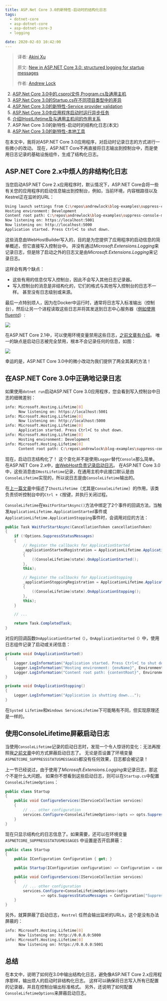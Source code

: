 ```yaml
---
title: ASP.Net Core 3.0的新特性-启动时的结构化日志
tags: 
  - dotnet-core
  - asp-dotnet-core
  - asp-dotnet-core-3
  - logging

date: 2020-02-03 10:42:00
---
```


> 译者:  [Akini Xu](/)
>
> 原文:  [New in ASP.NET Core 3.0: structured logging for startup messages](https://andrewlock.net/new-in-aspnetcore-3-structured-logging-for-startup-messages/) 
>
> 作者:  [Andrew Lock](https://andrewlock.net/about/)
>

2. [ASP.Net Core 3.0中的.csproj文件,Program.cs及通用主机](/exploring-the-new-project-file-program-and-the-generic-host-in-asp-net-core-3/)
2. [ASP.Net Core 3.0的Startup.cs在不同项目类型中的差异](/comparing-startup-between-the-asp-net-core-3-templates/)
3. [ASP.Net Core 3.0的新特性-Service provider validation](/new-in-asp-net-core-3-service-provider-validation/)
4. [ASP.Net Core 3.0中应用程序启动时运行异步任务](/running-async-tasks-on-app-startup-in-asp-net-core-3/)
5. [介绍IHostLifetime及与通用主机间的作用关系](/introducing-ihostlifetime-and-untangling-the-generic-host-startup-interactions/)
6. ASP.Net Core 3.0的新特性-启动时的结构化日志(本文)
7. [ASP.Net Core 3.0的新特性-本地工具](/new-in-net-core-3-local-tools)

在本文中，我将对ASP.NET Core 3.0应用程序，对启动时记录日志的方式进行一些微小的改动。 现在，ASP.NET Core不再直接将日志输出到控制台中，而是使用日志记录的基础设施组件，生成了结构化日志。

<!-- more --> 

## ASP.NET  Core 2.x中烦人的非结构化日志

当您启动ASP.NET Core 2.x应用程序时，默认情况下，ASP.NET Core会将一些有关您的应用程序的启动信息输出到控制台，例如，当前环境，内容根路径以及Kestrel正在监听的URL： 

```bash
Using launch settings from C:\repos\andrewlock\blog-examples\suppress-console-messages\Properties\launchSettings.json...
Hosting environment: Development
Content root path: C:\repos\andrewlock\blog-examples\suppress-console-messages
Now listening on: https://localhost:5001
Now listening on: http://localhost:5000
Application started. Press Ctrl+C to shut down.
```

这些消息由WebHostBuilder写入的，目的是为您提供了应用程序的启动信息的简单概述，但它直接写入控制台中。 并没有通过*Microsoft.Extensions.Logging*来记录日志，但是除了启动之外的日志又是由*Microsoft.Extensions.Logging*来记录日志。

这样会有两个缺点：

- 这些有用的信息仅写入控制台，因此不会写入其他日志记录器。 
- 写入控制台的消息是非结构化的，它们的格式与其他写入控制台的日志不一样。 甚至没有日志级别或来源。 

最后一点特别烦人，因为在Docker中运行时，通常将日志写入标准输出（控制台），然后让另一个进程读取这些日志并将其发送到日志中心服务器（[例如使用fluentd](https://docs.docker.com/config/containers/logging/fluentd/)）:

![](https://cdn.ibestread.com/img/before_suppression.png)

在ASP.NET Core 2.1中，可以使用环境变量禁用这些日志，[之前文章有介绍](https://andrewlock.net/suppressing-the-startup-and-shutdown-messages-in-asp-net-core/)。 唯一的缺点是启动日志被完全禁用，根本不会记录任何的信息，如图： 

![](https://cdn.ibestread.com/img/after_supression.png)

幸运的是，ASP.NET Core 3.0中的微小改动为我们提供了两全其美的方法！ 

## 在ASP.NET Core 3.0中正确地记录日志

如果使用`dotnet run`启动ASP.NET Core 3.0应用程序，您会看到写入控制台中日志的细微差别： 

```bash
info: Microsoft.Hosting.Lifetime[0]
      Now listening on: https://localhost:5001
info: Microsoft.Hosting.Lifetime[0]
      Now listening on: http://localhost:5000
info: Microsoft.Hosting.Lifetime[0]
      Application started. Press Ctrl+C to shut down.
info: Microsoft.Hosting.Lifetime[0]
      Hosting environment: Development
info: Microsoft.Hosting.Lifetime[0]
      Content root path: C:\repos\andrewlock\blog-examples\suppress-console-messages
```

现在，启动日志结构化了！ 这个变化并不是使用`Logger`替代`Console`那么简单。 在ASP.NET Core 2.x中，[由WebHost负责记录启动日志](https://github.com/aspnet/AspNetCore/blob/v2.1.12/src/Hosting/Hosting/src/WebHostExtensions.cs#L83)。 在ASP.NET Core 3.0中，这些消息由`IHostLifetime`记录，在通用主机中此接口默认是由`ConsoleLifetime`实现的，所以说日志是由`ConsoleLifetime`输出的。

在[上一篇文章](/introducing-ihostlifetime-and-untangling-the-generic-host-startup-interactions/)中描述了`IhostLifetime`（尤其是`ConsoleLifetime`）的作用，该类负责侦听控制台中的`Ctrl + C`按键，并执行关闭过程。 

`ConsoleLifetime`在`WaitForStartAsync()`方法中绑定了2个事件的回调方法，当触发`ApplicationLifetime.ApplicationStarted`事件或`ApplicationLifetime.ApplicationStopping`事件时，会调用对应的方法：

```csharp
public Task WaitForStartAsync(CancellationToken cancellationToken)
{
    if (!Options.SuppressStatusMessages)
    {
        // Register the callbacks for ApplicationStarted
        _applicationStartedRegistration = ApplicationLifetime.ApplicationStarted.Register(state =>
        {
            ((ConsoleLifetime)state).OnApplicationStarted();
        },
        this);

        // Register the callbacks for ApplicationStopping
        _applicationStoppingRegistration = ApplicationLifetime.ApplicationStopping.Register(state =>
        {
            ((ConsoleLifetime)state).OnApplicationStopping();
        },
        this);
    }

    // ...

    return Task.CompletedTask;
}
```

对应的回调函数`OnApplicationStarted（）`，`OnApplicationStarted（）`中，使用日志组件记录了启动或关闭信息： 

```cs
private void OnApplicationStarted()
{
    Logger.LogInformation("Application started. Press Ctrl+C to shut down.");
    Logger.LogInformation("Hosting environment: {envName}", Environment.EnvironmentName);
    Logger.LogInformation("Content root path: {contentRoot}", Environment.ContentRootPath);
}

private void OnApplicationStopping()
{
    Logger.LogInformation("Application is shutting down...");
}
```

在`Systed Lifetime`和`Windows ServiceLifetime`下可能略有不同，但实现原理还是一样的。

## 使用ConsoleLifetime屏蔽启动日志

当使用`ConsoleLifetime`记录的启动日志时，发现一个令人惊讶的变化：无法再按照我[之前文章](https://andrewlock.net/suppressing-the-startup-and-shutdown-messages-in-asp-net-core/)中的方式屏蔽启动日志了。 无论是否设置了环境变量`ASPNETCORE_SUPPRESSSTATUSMESSAGES`都没有任何效果，日志都会被记录！ 

上一节已经说过，由于使用了*Microsoft.Extensions.Logging*来记录日志，那这个不是什么大问题。 如果你不想看到这些启动日志，则可以在`Startup.cs`中配置`ConsoleLifetimeOptions`： 

```csharp
public class Startup
{
    public void ConfigureServices(IServiceCollection services)
    {
        // ... other configuration
        services.Configure<ConsoleLifetimeOptions>(opts => opts.SuppressStatusMessages = true);
    }
}
```

现在只显示结构化的日志信息了。如果需要，还可以在环境变量`ASPNETCORE_SUPPRESSSTATUSMESSAGES` 中设置是否开启屏蔽：

```csharp
public class Startup
{
    public IConfiguration Configuration { get; }

    public Startup(IConfiguration configuration) => Configuration = configuration;

    public void ConfigureServices(IServiceCollection services)
    {
        // ... other configuration
        services.Configure<ConsoleLifetimeOptions>(opts 
                => opts.SuppressStatusMessages = Configuration["SuppressStatusMessages"] != null);
    }
}
```

另外，就算屏蔽了启动日志，`Kestrel`  任然会输出监听的URLs，这个是没有办法屏蔽的：

```bash
info: Microsoft.Hosting.Lifetime[0]
      Now listening on: http://0.0.0.0:5000
info: Microsoft.Hosting.Lifetime[0]
      Now listening on: https://0.0.0.0:5001
```

## 总结

在本文中，说明了如何在3.0中输出结构化日志，避免像ASP.NET Core 2.x应用程序那样，输出烦人的启动时非结构化日志。 这样可以确保将日志写入所有已配置的记录器，并且在控制台输出标准格式。 另外，还说明了如何配置`ConsoleLifetimeOptions`来屏蔽启动日志。 


